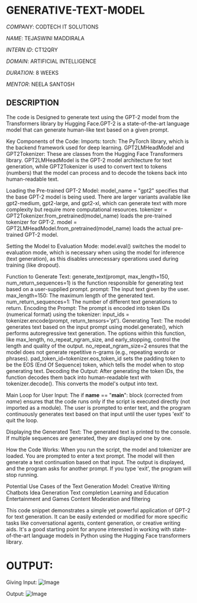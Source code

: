 # GENERATIVE-TEXT-MODEL

*COMPANY*: CODTECH IT SOLUTIONS

*NAME*: TEJASWINI MADDIRALA

*INTERN ID*: CT12QRY

*DOMAIN*: ARTIFICIAL INTELLIGENCE

*DURATION*: 8 WEEKS

*MENTOR*: NEELA SANTOSH

## DESCRIPTION
The code is Designed to generate text using the GPT-2 model from the Transformers library by Hugging Face.GPT-2 is a state-of-the-art language model that can generate human-like text based on a given prompt.

Key Components of the Code:
Imports:
torch: The PyTorch library, which is the backend framework used for deep learning.
GPT2LMHeadModel and GPT2Tokenizer: These are classes from the Hugging Face Transformers library. GPT2LMHeadModel is the GPT-2 model architecture for text generation, while GPT2Tokenizer is used to convert text to tokens (numbers) that the model can process and to decode the tokens back into human-readable text.

Loading the Pre-trained GPT-2 Model:
model_name = "gpt2" specifies that the base GPT-2 model is being used. There are larger variants available like gpt2-medium, gpt2-large, and gpt2-xl, which can generate text with more complexity but require more computational resources.
tokenizer = GPT2Tokenizer.from_pretrained(model_name) loads the pre-trained tokenizer for GPT-2.
model = GPT2LMHeadModel.from_pretrained(model_name) loads the actual pre-trained GPT-2 model.

Setting the Model to Evaluation Mode:
model.eval() switches the model to evaluation mode, which is necessary when using the model for inference (text generation), as this disables unnecessary operations used during training (like dropout).

Function to Generate Text:
generate_text(prompt, max_length=150, num_return_sequences=1) is the function responsible for generating text based on a user-supplied prompt.
prompt: The input text given by the user.
max_length=150: The maximum length of the generated text.
num_return_sequences=1: The number of different text generations to return.
Encoding the Prompt: The prompt is encoded into token IDs (numerical format) using the tokenizer: input_ids = tokenizer.encode(prompt, return_tensors='pt').
Generating Text: The model generates text based on the input prompt using model.generate(), which performs autoregressive text generation. The options within this function, like max_length, no_repeat_ngram_size, and early_stopping, control the length and quality of the output.
no_repeat_ngram_size=2 ensures that the model does not generate repetitive n-grams (e.g., repeating words or phrases).
pad_token_id=tokenizer.eos_token_id sets the padding token to be the EOS (End Of Sequence) token, which tells the model when to stop generating text.
Decoding the Output: After generating the token IDs, the function decodes them back into human-readable text with tokenizer.decode(). This converts the model's output into text.

Main Loop for User Input:
The if __name__ == "__main__": block (corrected from _name_) ensures that the code runs only if the script is executed directly (not imported as a module).
The user is prompted to enter text, and the program continuously generates text based on that input until the user types 'exit' to quit the loop.

Displaying the Generated Text:
The generated text is printed to the console. If multiple sequences are generated, they are displayed one by one.

How the Code Works:
When you run the script, the model and tokenizer are loaded.
You are prompted to enter a text prompt. The model will then generate a text continuation based on that input.
The output is displayed, and the program asks for another prompt.
If you type 'exit', the program will stop running.

Potential Use Cases of the Text Generation Model:
Creative Writing
Chatbots
Idea Generation
Text completion
Learning and Education
Entertainment and Games
Content Moderation and filtering

This code snippet demonstrates a simple yet powerful application of GPT-2 for text generation. It can be easily extended or modified for more specific tasks like 
conversational agents, content generation, or creative writing aids. It's a good starting point for anyone interested in working with state-of-the-art language 
models in Python using the Hugging Face transformers library.

# OUTPUT:

Giving Input: 
![Image](https://github.com/user-attachments/assets/e8e63faf-113b-4fe2-b160-ddaf130fe122)

Output:
![Image](https://github.com/user-attachments/assets/016b94a2-af6f-4e26-b6be-9d6dc9ff2675)


